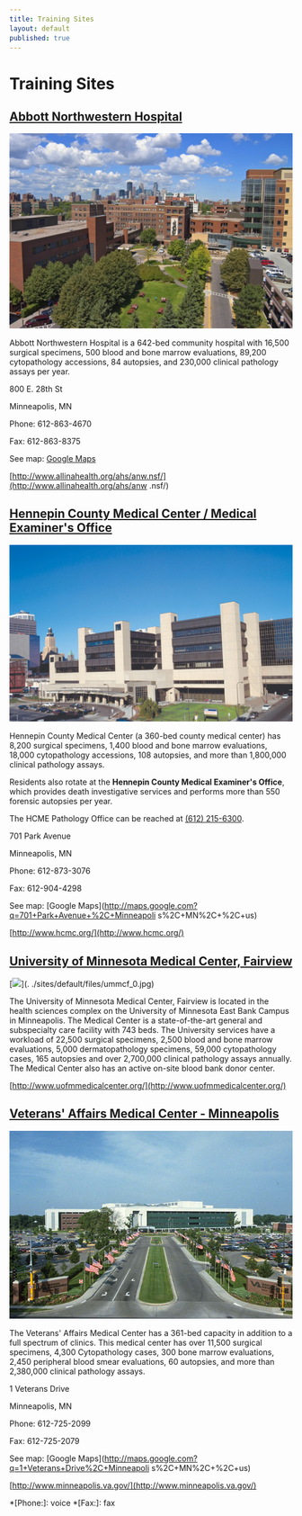 ```yaml
---
title: Training Sites
layout: default
published: true
---
```


#  Training Sites

## [Abbott Northwestern Hospital](../node/3918)

![abbott_nw.jpg](/images/abbott_nw.jpg)

Abbott Northwestern Hospital is a 642-bed community hospital with 16,500
surgical specimens, 500 blood and bone marrow evaluations, 89,200
cytopathology accessions, 84 autopsies, and 230,000 clinical pathology assays
per year.

800 E. 28th St

Minneapolis, MN

Phone: 612-863-4670

Fax: 612-863-8375

See map: [Google
Maps](http://maps.google.com?q=800+E.+28th+St%2C+Minneapolis%2C+MN%2C+%2C+us)

[http://www.allinahealth.org/ahs/anw.nsf/](http://www.allinahealth.org/ahs/anw
.nsf/)

## [Hennepin County Medical Center / Medical Examiner's Office](../node/3921)

![hcmc.jpg](/images/hcmc.jpg)

Hennepin County Medical Center (a 360-bed county medical center) has 8,200
surgical specimens, 1,400 blood and bone marrow evaluations, 18,000
cytopathology accessions, 108 autopsies, and more than 1,800,000 clinical
pathology assays.

Residents also rotate at the **Hennepin County Medical Examiner's Office**,
which provides death investigative services and performs more than 550
forensic autopsies per year.

The HCME Pathology Office can be reached at [(612)
215-6300](tel:+16122156300).

701 Park Avenue

Minneapolis, MN

Phone: 612-873-3076

Fax: 612-904-4298

See map: [Google Maps](http://maps.google.com?q=701+Park+Avenue+%2C+Minneapoli
s%2C+MN%2C+%2C+us)

[http://www.hcmc.org/](http://www.hcmc.org/)

## [University of Minnesota Medical Center, Fairview](../node/3919)

[![](../sites/default/files/styles/medium/public/ummcf_0.jpg?itok=Ti2GTPp4)](.
./sites/default/files/ummcf_0.jpg)

The University of Minnesota Medical Center, Fairview is located in the health
sciences complex on the University of Minnesota East Bank Campus in
Minneapolis. The Medical Center is a state-of-the-art general and subspecialty
care facility with 743 beds. The University services have a workload of 22,500
surgical specimens, 2,500 blood and bone marrow evaluations, 5,000
dermatopathology specimens, 59,000 cytopathology cases, 165 autopsies and over
2,700,000 clinical pathology assays annually. The Medical Center also has an
active on-site blood bank donor center.

[http://www.uofmmedicalcenter.org/](http://www.uofmmedicalcenter.org/)

## [Veterans' Affairs Medical Center - Minneapolis](../node/3920)

![vamc.jpg](/images/vamc.jpg)

The Veterans' Affairs Medical Center has a 361-bed capacity in addition to a
full spectrum of clinics. This medical center has over 11,500 surgical
specimens, 4,300 Cytopathology cases, 300 bone marrow evaluations, 2,450
peripheral blood smear evaluations, 60 autopsies, and more than 2,380,000
clinical pathology assays.

1 Veterans Drive

Minneapolis, MN

Phone: 612-725-2099

Fax: 612-725-2079

See map: [Google Maps](http://maps.google.com?q=1+Veterans+Drive%2C+Minneapoli
s%2C+MN%2C+%2C+us)

[http://www.minneapolis.va.gov/](http://www.minneapolis.va.gov/)

  *[Phone:]: voice
  *[Fax:]: fax